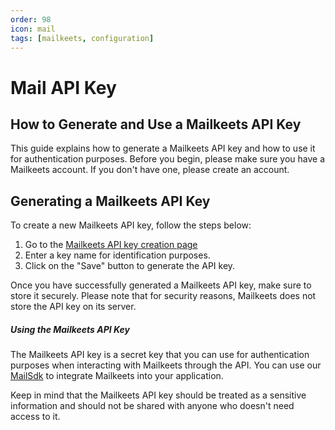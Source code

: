 ```yaml
---
order: 98
icon: mail
tags: [mailkeets, configuration]
---
```

# Mail API Key

## How to Generate and Use a Mailkeets API Key

This guide explains how to generate a Mailkeets API key and how to use it for authentication purposes. Before you begin, please make sure you have a Mailkeets account. If you don't have one, please create an account.

## Generating a Mailkeets API Key

To create a new Mailkeets API key, follow the steps below:

1. Go to the <a href="https://kursaha.com/mailkeets/api-key/new" target="_blank">Mailkeets API key creation page</a>
2. Enter a key name for identification purposes.
3. Click on the "Save" button to generate the API key.

Once you have successfully generated a Mailkeets API key, make sure to store it securely. Please note that for security reasons, Mailkeets does not store the API key on its server.


##### Using the Mailkeets API Key

The Mailkeets API key is a secret key that you can use for authentication purposes when interacting with Mailkeets through the API. You can use our [MailSdk](./MailSdk.md) to integrate Mailkeets into your application.

Keep in mind that the Mailkeets API key should be treated as a sensitive information and should not be shared with anyone who doesn't need access to it.